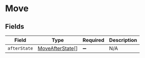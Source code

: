 # Move


## Fields

| Field                                                     | Type                                                      | Required                                                  | Description                                               |
| --------------------------------------------------------- | --------------------------------------------------------- | --------------------------------------------------------- | --------------------------------------------------------- |
| `afterState`                                              | [MoveAfterState](../../models/shared/moveafterstate.md)[] | :heavy_minus_sign:                                        | N/A                                                       |
